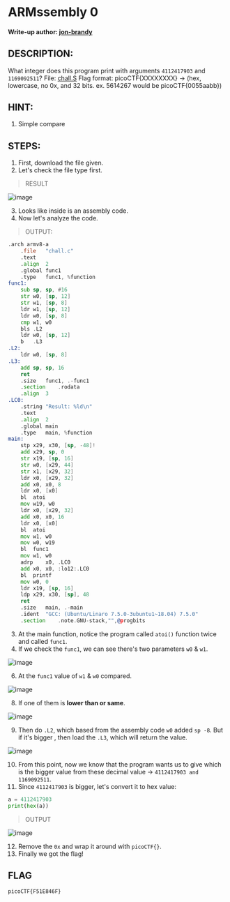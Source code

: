 # ARMssembly 0
#### Write-up author: [jon-brandy](https://github.com/jon-brandy)
## DESCRIPTION:
What integer does this program print with arguments `4112417903` and `1169092511`? 
File: [chall.S]() Flag format: picoCTF{XXXXXXXX} -> (hex, lowercase, no 0x, and 32 bits. ex. 5614267 would be picoCTF{0055aabb})
## HINT:
1. Simple compare
## STEPS:
1. First, download the file given.
2. Let's check the file type first.

> RESULT

![image](https://user-images.githubusercontent.com/70703371/189480628-fcd3c2d6-c800-4379-b81d-e21f4c01a0bf.png)

3. Looks like inside is an assembly code.
4. Now let's analyze the code.

> OUTPUT:

```asm
.arch armv8-a
	.file	"chall.c"
	.text
	.align	2
	.global	func1
	.type	func1, %function
func1:
	sub	sp, sp, #16
	str	w0, [sp, 12]
	str	w1, [sp, 8]
	ldr	w1, [sp, 12]
	ldr	w0, [sp, 8]
	cmp	w1, w0
	bls	.L2
	ldr	w0, [sp, 12]
	b	.L3
.L2:
	ldr	w0, [sp, 8]
.L3:
	add	sp, sp, 16
	ret
	.size	func1, .-func1
	.section	.rodata
	.align	3
.LC0:
	.string	"Result: %ld\n"
	.text
	.align	2
	.global	main
	.type	main, %function
main:
	stp	x29, x30, [sp, -48]!
	add	x29, sp, 0
	str	x19, [sp, 16]
	str	w0, [x29, 44]
	str	x1, [x29, 32]
	ldr	x0, [x29, 32]
	add	x0, x0, 8
	ldr	x0, [x0]
	bl	atoi
	mov	w19, w0
	ldr	x0, [x29, 32]
	add	x0, x0, 16
	ldr	x0, [x0]
	bl	atoi
	mov	w1, w0
	mov	w0, w19
	bl	func1
	mov	w1, w0
	adrp	x0, .LC0
	add	x0, x0, :lo12:.LC0
	bl	printf
	mov	w0, 0
	ldr	x19, [sp, 16]
	ldp	x29, x30, [sp], 48
	ret
	.size	main, .-main
	.ident	"GCC: (Ubuntu/Linaro 7.5.0-3ubuntu1~18.04) 7.5.0"
	.section	.note.GNU-stack,"",@progbits
```

3. At the main function, notice the program called `atoi()` function twice and called `func1`. 
4. If we check the `func1`, we can see there's two parameters `w0` & `w1`.

![image](https://user-images.githubusercontent.com/70703371/190620591-c7d0754c-a440-42f0-a5bc-e6bf30d6578e.png)


6. At the `func1` value of `w1` & `w0` compared.

![image](https://user-images.githubusercontent.com/70703371/190620610-10236525-65ae-4002-b57b-2543c2c4f56d.png)


8. If one of them is **lower than or same**. 

![image](https://user-images.githubusercontent.com/70703371/190620627-6e3f32cc-04bc-4721-b365-99a3c849d40e.png)

9. Then do `.L2`, which based from the assembly code `w0` added `sp -8`. But if it's bigger , then load the `.L3`, which will return the value.

![image](https://user-images.githubusercontent.com/70703371/190621530-2e1533c2-e00a-4eaa-a6c9-de39fbcc2b8c.png)

10. From this point, now we know that the program wants us to give which is the bigger value from these decimal value -> `4112417903 and 1169092511`.
11. Since `4112417903` is bigger, let's convert it to hex value:

```py
a = 4112417903
print(hex(a))
```

> OUTPUT

![image](https://user-images.githubusercontent.com/70703371/190623448-9d0bb223-eaa4-4c2e-aa89-289658dee424.png)

12. Remove the `0x` and wrap it around with `picoCTF{}`.
13. Finally we got the flag!

## FLAG

```
picoCTF{F51E846F}
```
